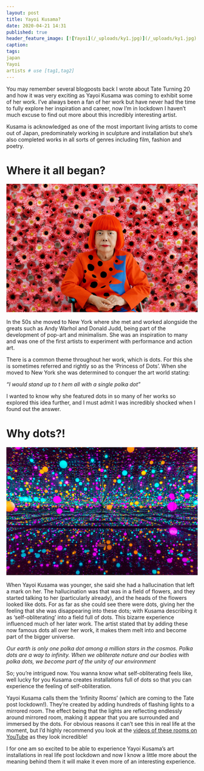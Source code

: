 ```yaml
---
layout: post
title: Yayoi Kusama?
date: 2020-04-21 14:31
published: true
header_feature_image: [![Yayoi](/_uploads/ky1.jpg)](/_uploads/ky1.jpg)
caption:
tags:   
japan
Yayoi
artists # use [tag1,tag2]
---
```


You may remember several blogposts back I wrote about Tate Turning 20 and how it was very exciting as Yayoi Kusama was coming to exhibit some of her work. I’ve always been a fan of her work but have never had the time to fully explore her inspiration and career, now I’m in lockdown I haven’t much excuse to find out more about this incredibly interesting artist.

Kusama is acknowledged as one of the most important living artists to come out of Japan, predominately working in sculpture and installation but she’s also completed works in all sorts of genres including film, fashion and poetry.

# Where it all began?
[![Yayoi](/_uploads/ky2.jpg)](/_uploads/ky2.jpg)

In the 50s she moved to New York where she met and worked alongside the greats such as Andy Warhol and Donald Judd, being part of the development of pop-art and minimalism. She was an inspiration to many and was one of the first artists to experiment with performance and action art.

There is a common theme throughout her work, which is dots. For this she is sometimes referred and rightly so as the ‘Princess of Dots’. When she moved to New York she was determined to conquer the art world stating:

_“I would stand up to t hem all with a single polka dot”_

I wanted to know why she featured dots in so many of her works so explored this idea further, and I must admit I was incredibly shocked when I found out the answer.

# Why dots?!

[![dots](/_uploads/ky3.jpg)](/_uploads/ky3.jpg)

When Yayoi Kusama was younger, she said she had a hallucination that left a mark on her. The hallucination was that was in a field of flowers, and they started talking to her (particularly already), and the heads of the flowers looked like dots. For as far as she could see there were dots, giving her the feeling that she was disappearing into these dots; with Kusama describing it as ‘self-obliterating’ into a field full of dots. This bizarre experience influenced much of her later work. The artist stated that by adding these now famous dots all over her work, it makes them melt into and become part of the bigger universe.

_Our earth is only one polka dot among a million stars in the cosmos. Polka dots are a way to infinity. When we obliterate nature and our bodies with polka dots, we become part of the unity of our environment_

So; you’re intrigued now. You wanna know what self-obliterating feels like, well lucky for you Kusama creates installations full of dots so that you can experience the feeling of self-obliteration.

Yayoi Kusama calls them the ‘Infinity Rooms’ (which are coming to the Tate post lockdown!). They’re created by adding hundreds of flashing lights to a mirrored room. The effect being that the lights are reflecting endlessly around mirrored room, making it appear that you are surrounded and immersed by the dots. For obvious reasons it can’t see this in real life at the moment, but I’d highly recommend you look at the [videos of these rooms on YouTube][26257190] as they look incredible! 

  [26257190]: https://www.youtube.com/watch?v=8VwJMw_fLvI "Yayoi"

I for one am so excited to be able to experience Yayoi Kusama’s art installations in real life post lockdown and now I know a little more about the meaning behind them it will make it even more of an interesting experience.
